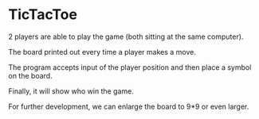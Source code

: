 # TicTacToe


2 players are able to play the game (both sitting at the same computer).

The board printed out every time a player makes a move.

The program accepts input of the player position and then place a symbol on the board.

Finally, it will show who win the game.

For further development, we can enlarge the board to 9*9 or even larger.

